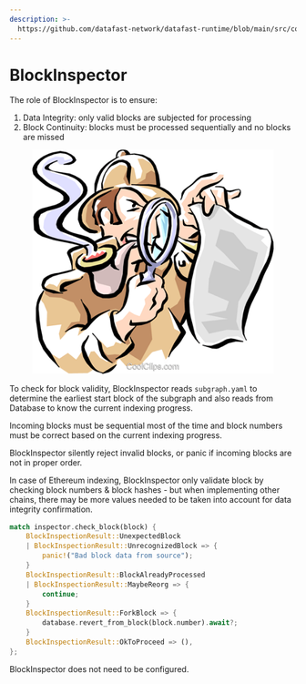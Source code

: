 ```yaml
---
description: >-
  https://github.com/datafast-network/datafast-runtime/blob/main/src/components/inspector.rs
---
```


# BlockInspector

The role of BlockInspector is to ensure:

1. Data Integrity: only valid blocks are subjected for processing
2. Block Continuity: blocks must be processed sequentially and no blocks are missed

<figure><img src="../.gitbook/assets/77-779282_detective-royalty-free-vector-clip-art-illustration-secret.png" alt=""><figcaption></figcaption></figure>

To check for block validity, BlockInspector reads `subgraph.yaml` to determine the earliest start block of the subgraph and also reads from Database to know the current indexing progress.&#x20;

Incoming blocks must be sequential most of the time and block numbers must be correct based on the current indexing progress.

BlockInspector silently reject invalid blocks, or panic if incoming blocks are not in proper order.

In case of Ethereum indexing, BlockInspector only validate block by checking block numbers & block hashes - but when implementing other chains, there may be more values needed to be taken into account for data integrity confirmation.

```rust
match inspector.check_block(block) {
    BlockInspectionResult::UnexpectedBlock
    | BlockInspectionResult::UnrecognizedBlock => {
        panic!("Bad block data from source");
    }
    BlockInspectionResult::BlockAlreadyProcessed
    | BlockInspectionResult::MaybeReorg => {
        continue;
    }
    BlockInspectionResult::ForkBlock => {
        database.revert_from_block(block.number).await?;
    }
    BlockInspectionResult::OkToProceed => (),
};
```

BlockInspector does not need to be configured.
